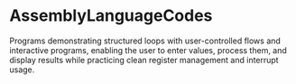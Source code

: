 # AssemblyLanguageCodes
Programs demonstrating structured loops with user-controlled flows and interactive programs, enabling the user to enter values, process them, and display results while practicing clean register management and interrupt usage.
